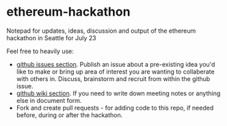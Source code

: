 # ethereum-hackathon
Notepad for updates, ideas, discussion and output of the ethereum hackathon in Seattle for July 23

Feel free to heavily use:
 - [github issues section](https://github.com/jeremyll/ethereum-hackathon/issues). Publish an issue about a pre-existing idea you'd like to make or bring up area of interest you are wanting to collaberate with others in. Discuss, brainstorm and recruit from within the github issue.
 - [github wiki section](https://github.com/jeremyll/ethereum-hackathon/wiki). If you need to write down meeting notes or anything else in document form. 
 - Fork and create pull requests - for adding code to this repo, if needed before, during or after the hackathon.

